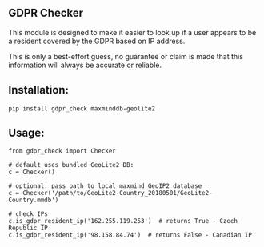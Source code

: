 ## GDPR Checker

This module is designed to make it easier to look up if a user appears to be a resident covered by the GDPR based on IP address.

This is only a best-effort guess, no guarantee or claim is made that this information will always be accurate or reliable.

## Installation:
`pip install gdpr_check maxminddb-geolite2`

## Usage:
```
from gdpr_check import Checker

# default uses bundled GeoLite2 DB:
c = Checker()

# optional: pass path to local maxmind GeoIP2 database
c = Checker('/path/to/GeoLite2-Country_20180501/GeoLite2-Country.mmdb')

# check IPs
c.is_gdpr_resident_ip('162.255.119.253')  # returns True - Czech Republic IP
c.is_gdpr_resident_ip('98.158.84.74')  # returns False - Canadian IP
```
